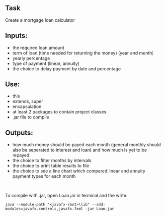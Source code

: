 ## Task
Create a mortgage loan calculator

## Inputs:
* the required loan amount
* term of loan (time needed for returning the money) (year and month)
* yearly percentage
* type of payment (linear, annuity)
* the choice to delay payment by date and percentage

## Use:
* this
* extends, super
* encapsulation
* at least 2 packages to contain project classes
* .jar file to compile

## Outputs:
* how much money should be payed each month (general monthly should also be seperated to interest and loan) and how much is yet to be repayed
* the choice to filter months by intervals
* the choice to print table results to file
* the choice to see a line chart which compared linear and annuity payment types for each month

<br />

To compile with .jar, open Loan.jar in terminal and the write:
```
java --module-path "<javafx-root>\lib" --add-modules=javafx.controls,javafx.fxml -jar Loan.jar
```
[comment]: <> (C:\Program Files\Java\openjfx-17.0.2_windows-x64_bin-sdk\javafx-sdk-17.0.2\lib - my path to javafx lib)

<br />

[comment]: <> (<img src="https://user-images.githubusercontent.com/65849358/163707753-49c5e351-b37b-417a-bab8-987e448f996a.png"/>)

